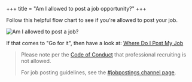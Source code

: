 +++
title = "Am I allowed to post a job opportunity?"
+++

Follow this helpful flow chart to see if you're allowed to post your job.

![Am I allowed to post a job?](/images/faq/am-i-allowed-to-post-a-job.png)

If that comes to "Go for it", then have a look at: [Where Do I Post My Job](/faqs/wheredoipostmyjob)

> Please note per the [Code of Conduct](https://github.com/zatech/code-of-conduct) that professional recruiting is not allowed.
>
> For job posting guidelines, see the [#jobpostings channel page](/jobpostings).
